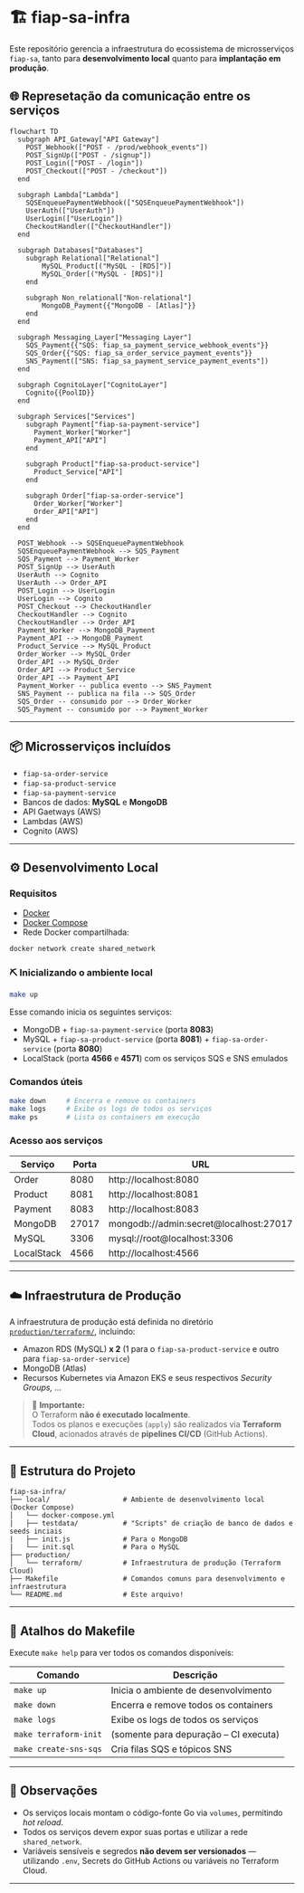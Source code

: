 # 🏗️ fiap-sa-infra

Este repositório gerencia a infraestrutura do ecossistema de microsserviços `fiap-sa`, tanto para **desenvolvimento local** quanto para **implantação em produção**.

## 🌐 Represetação da comunicação entre os serviços

```mermaid
flowchart TD
  subgraph API_Gateway["API Gateway"]
    POST_Webhook(["POST - /prod/webhook_events"])
    POST_SignUp(["POST - /signup"])
    POST_Login(["POST - /login"])
    POST_Checkout(["POST - /checkout"])
  end

  subgraph Lambda["Lambda"]
    SQSEnqueuePaymentWebhook(["SQSEnqueuePaymentWebhook"])
    UserAuth(["UserAuth"])
    UserLogin(["UserLogin"])
    CheckoutHandler(["CheckoutHandler"])
  end

  subgraph Databases["Databases"]
    subgraph Relational["Relational"]
        MySQL_Product[("MySQL - [RDS]")]
        MySQL_Order[("MySQL - [RDS]")]
    end

    subgraph Non_relational["Non-relational"]
        MongoDB_Payment{{"MongoDB - [Atlas]"}}
    end
  end

  subgraph Messaging_Layer["Messaging Layer"]
    SQS_Payment{{"SQS: fiap_sa_payment_service_webhook_events"}}
    SQS_Order{{"SQS: fiap_sa_order_service_payment_events"}}
    SNS_Payment(["SNS: fiap_sa_payment_service_payment_events"])
  end

  subgraph CognitoLayer["CognitoLayer"]
    Cognito{{PoolID}}
  end

  subgraph Services["Services"]
    subgraph Payment["fiap-sa-payment-service"]
      Payment_Worker["Worker"]
      Payment_API["API"]
    end

    subgraph Product["fiap-sa-product-service"]
      Product_Service["API"]
    end

    subgraph Order["fiap-sa-order-service"]
      Order_Worker["Worker"]
      Order_API["API"]
    end
  end

  POST_Webhook --> SQSEnqueuePaymentWebhook
  SQSEnqueuePaymentWebhook --> SQS_Payment
  SQS_Payment --> Payment_Worker
  POST_SignUp --> UserAuth
  UserAuth --> Cognito
  UserAuth --> Order_API
  POST_Login --> UserLogin
  UserLogin --> Cognito
  POST_Checkout --> CheckoutHandler
  CheckoutHandler --> Cognito
  CheckoutHandler --> Order_API
  Payment_Worker --> MongoDB_Payment
  Payment_API --> MongoDB_Payment
  Product_Service --> MySQL_Product
  Order_Worker --> MySQL_Order
  Order_API --> MySQL_Order
  Order_API --> Product_Service
  Order_API --> Payment_API
  Payment_Worker -- publica evento --> SNS_Payment
  SNS_Payment -- publica na fila --> SQS_Order
  SQS_Order -- consumido por --> Order_Worker
  SQS_Payment -- consumido por --> Payment_Worker
```

---

## 📦 Microsserviços incluídos

- `fiap-sa-order-service`
- `fiap-sa-product-service`
- `fiap-sa-payment-service`
- Bancos de dados: **MySQL** e **MongoDB**
- API Gaetways (AWS)
- Lambdas (AWS)
- Cognito (AWS)

---

## ⚙️ Desenvolvimento Local

### Requisitos

- [Docker](https://www.docker.com/)
- [Docker Compose](https://docs.docker.com/compose/)
- Rede Docker compartilhada:

```bash
docker network create shared_network
```

### ⛏️ Inicializando o ambiente local

```bash
make up
```

Esse comando inicia os seguintes serviços:

- MongoDB + `fiap-sa-payment-service` (porta **8083**)
- MySQL + `fiap-sa-product-service` (porta **8081**) + `fiap-sa-order-service` (porta **8080**)
- LocalStack (porta **4566** e **4571**) com os serviços SQS e SNS emulados

### Comandos úteis

```bash
make down     # Encerra e remove os containers
make logs     # Exibe os logs de todos os serviços
make ps       # Lista os containers em execução
```

### Acesso aos serviços

| Serviço      | Porta  | URL                                      |
|--------------|--------|------------------------------------------|
| Order        | 8080   | http://localhost:8080                    |
| Product      | 8081   | http://localhost:8081                    |
| Payment      | 8083   | http://localhost:8083                    |
| MongoDB      | 27017  | mongodb://admin:secret@localhost:27017   |
| MySQL        | 3306   | mysql://root@localhost:3306              |
| LocalStack   | 4566	| http://localhost:4566                    |

---

## ☁️ Infraestrutura de Produção

A infraestrutura de produção está definida no diretório [`production/terraform/`](./production/terraform), incluindo:

- Amazon RDS (MySQL) **x 2** (1 para o `fiap-sa-product-service` e outro para `fiap-sa-order-service`)
- MongoDB (Atlas)
- Recursos Kubernetes via Amazon EKS e seus respectivos _Security Groups, ..._

> 🛑 **Importante:**  
> O Terraform **não é executado localmente**.  
> Todos os planos e execuções (`apply`) são realizados via **Terraform Cloud**, acionados através de **pipelines CI/CD** (GitHub Actions).

---

## 📁 Estrutura do Projeto

```
fiap-sa-infra/
├── local/                  # Ambiente de desenvolvimento local (Docker Compose)
│   └── docker-compose.yml
|   ├── testdata/           # "Scripts" de criação de banco de dados e seeds inciais
|   ├── init.js             # Para o MongoDB
|   └── init.sql            # Para o MySQL
├── production/
│   └── terraform/          # Infraestrutura de produção (Terraform Cloud)
├── Makefile                # Comandos comuns para desenvolvimento e infraestrutura
└── README.md               # Este arquivo!
```

---

## 🧰 Atalhos do Makefile

Execute `make help` para ver todos os comandos disponíveis:

| Comando               | Descrição                              |
|-----------------------|----------------------------------------|
| `make up`             | Inicia o ambiente de desenvolvimento   |
| `make down`           | Encerra e remove todos os containers   |
| `make logs`           | Exibe os logs de todos os serviços     |
| `make terraform-init` | (somente para depuração – CI executa)  |
| `make create-sns-sqs` | Cria filas SQS e tópicos SNS           |
---

## 📌 Observações

- Os serviços locais montam o código-fonte Go via `volumes`, permitindo _hot reload_.
- Todos os serviços devem expor suas portas e utilizar a rede `shared_network`.
- Variáveis sensíveis e segredos **não devem ser versionados** — utilizando `.env`, Secrets do GitHub Actions ou variáveis no Terraform Cloud.

---
